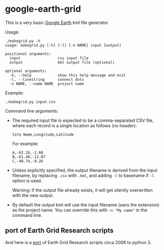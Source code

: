 # google-earth-grid

This is a very basic [Google Earth](https://earth.google.com/) kml file generator

Usage:

```
./makegrid.py -h
usage: makegrid.py [-h] [-l] [-n NAME] input [output]

positional arguments:
  input                 csv input file
  output                kml output file (optional)

optional arguments:
  -h, --help            show this help message and exit
  -l, --linestring      connect dots
  -n NAME, --name NAME  project name
```

Example:

```
./makegrid.py input.csv
```

Command line arguments:

* The required input file is expected to be a comma-separated CSV file, where each record is a single location as follows (no header):

   ```
   Site Name,Longitude,Latitude
   ```

   For example:

   ```
   A,-62.26,-2.68
   B,-61.40,-12.07
   C,-48.74,-8.26
   ```

* Unless explicitly specified, the output filename is derived from the input filename, by replacing `.csv` with `.kml`, and adding `-l` to basename if `-l` option is used.

   Warning: if the output file already exists, it will get silently overwritten with the new output.

* By default the output kml will use the input filename (sans the extension) as the project name. You can override this with `-n "My name"` in the command line.

## port of Earth Grid Research scripts

And here is a [port](./port) of Earth Grid Research scripts circa 2006 to python 3.
